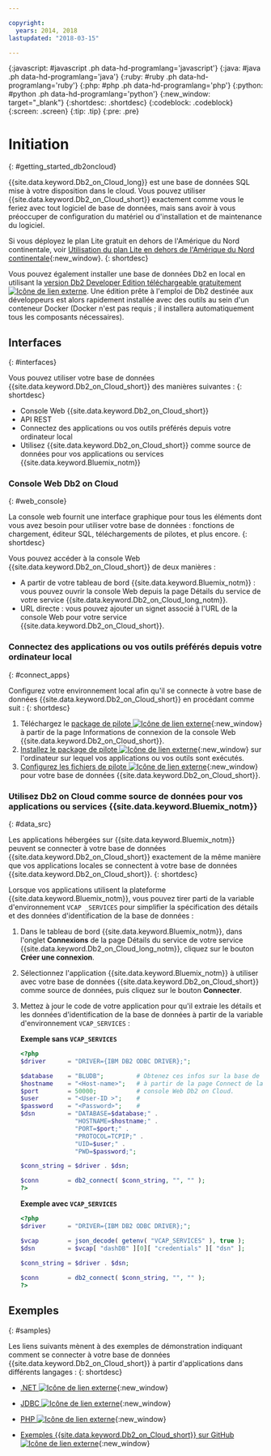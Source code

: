 ```yaml
---

copyright:
  years: 2014, 2018
lastupdated: "2018-03-15"

---
```


<!-- Attribute definitions --> 
{:javascript: #javascript .ph data-hd-programlang='javascript'}
{:java: #java .ph data-hd-programlang='java'}
{:ruby: #ruby .ph data-hd-programlang='ruby'}
{:php: #php .ph data-hd-programlang='php'}
{:python: #python .ph data-hd-programlang='python'}
{:new_window: target="_blank"}
{:shortdesc: .shortdesc}
{:codeblock: .codeblock}
{:screen: .screen}
{:tip: .tip}
{:pre: .pre}

# Initiation
{: #getting_started_db2oncloud}

{{site.data.keyword.Db2_on_Cloud_long}} est une base de données SQL mise à votre disposition dans le cloud. Vous pouvez utiliser {{site.data.keyword.Db2_on_Cloud_short}} exactement comme vous le feriez avec tout logiciel de base de données, mais sans avoir à vous préoccuper de configuration du matériel ou d'installation et de maintenance du logiciel. 

Si vous déployez le plan Lite gratuit en dehors de l'Amérique du Nord continentale, voir [Utilisation du plan Lite en dehors de l'Amérique du Nord continentale](free_plan.html#outside_na){:new_window}.
{: shortdesc}

Vous pouvez également installer une base de données Db2 en local en utilisant la [version Db2 Developer Edition téléchargeable gratuitement ![Icône de lien externe](../../icons/launch-glyph.svg "Icône de lien externe")](https://www.ibm.com/us-en/marketplace/ibm-db2-direct-and-developer-editions). Une édition prête à l'emploi de Db2 destinée aux développeurs est alors rapidement installée avec des outils au sein d'un conteneur Docker (Docker n'est pas requis ; il installera automatiquement tous les composants nécessaires). 

<!-- ## Free trial
{: #freetrial}

You can try the {{site.data.keyword.Db2_on_Cloud_short}} Precise Performance 500 (2.8.500) plan for 7 days on {{site.data.keyword.Bluemix_notm}} without charge. [Free trial ![External link icon](../../icons/launch-glyph.svg "External link icon")](https://console.bluemix.net/catalog/services/db2){:new_window} -->

## Interfaces
{: #interfaces}

Vous pouvez utiliser votre base de données {{site.data.keyword.Db2_on_Cloud_short}} des manières suivantes :
{: shortdesc}

   * Console Web {{site.data.keyword.Db2_on_Cloud_short}}
   * API REST
   * Connectez des applications ou vos outils préférés depuis votre ordinateur local
   * Utilisez {{site.data.keyword.Db2_on_Cloud_short}} comme source de données pour vos applications ou services {{site.data.keyword.Bluemix_notm}}

### Console Web Db2 on Cloud
{: #web_console}

La console web fournit une interface graphique pour tous les éléments dont vous avez besoin pour utiliser votre base de données : fonctions de chargement, éditeur SQL, téléchargements de pilotes, et plus encore.
{: shortdesc}

<!-- ![View of Db2 on Cloud web console dashboard page](images/console_v2.png) -->
<!-- ![View of {{site.data.keyword.dashdbshort_notm}} web console dashboard page](images/console_v2.jpg) -->

<!-- Click the link to take a tour of the Db2 web console: [General tour ![External link icon](../../icons/launch-glyph.svg "External link icon")](http://ibm.biz/dashdb-general-quick-tour){:new_window}. -->

Vous pouvez accéder à la console Web {{site.data.keyword.Db2_on_Cloud_short}} de deux manières :
   * A partir de votre tableau de bord {{site.data.keyword.Bluemix_notm}} : vous pouvez ouvrir la console Web depuis la page Détails du service de votre service {{site.data.keyword.Db2_on_Cloud_long_notm}}.
   * URL directe : vous pouvez ajouter un signet associé à l'URL de la console Web pour votre service {{site.data.keyword.Db2_on_Cloud_short}}.

<!-- ###REST APIs
{: #apis}

With Db2 Warehouse plans, you can perform tasks related to file management, loading data, and running R scripts by using the [Db2 Warehouse REST API ![External link icon](../../icons/launch-glyph.svg "External link icon")](http://ibm.biz/dashdb-api){:new_window}.
{: shortdesc} -->

### Connectez des applications ou vos outils préférés depuis votre ordinateur local
{: #connect_apps}

Configurez votre environnement local afin qu'il se connecte à votre base de données {{site.data.keyword.Db2_on_Cloud_short}} en procédant comme suit :
{: shortdesc}

1. Téléchargez le [package de pilote ![Icône de lien externe](../../icons/launch-glyph.svg "Icône de lien externe")](https://www.ibm.com/support/knowledgecenter/SS6NHC/com.ibm.swg.im.dashdb.doc/connecting/connect_driver_package.html){:new_window} à partir de la page Informations de connexion de la console Web {{site.data.keyword.Db2_on_Cloud_short}}.
2. [Installez le package de pilote ![Icône de lien externe](../../icons/launch-glyph.svg "Icône de lien externe")](https://www.ibm.com/support/knowledgecenter/SS6NHC/com.ibm.swg.im.dashdb.doc/connecting/connect_driver_package_install.html){:new_window} sur l'ordinateur sur lequel vos applications ou vos outils sont exécutés.
3. [Configurez les fichiers de pilote ![Icône de lien externe](../../icons/launch-glyph.svg "Icône de lien externe")](https://www.ibm.com/support/knowledgecenter/en/SS6NHC/com.ibm.swg.im.dashdb.doc/connecting/connect_driver_package_config.html){:new_window} pour votre base de données {{site.data.keyword.Db2_on_Cloud_short}}.

### Utilisez Db2 on Cloud comme source de données pour vos applications ou services {{site.data.keyword.Bluemix_notm}}
{: #data_src}

Les applications hébergées sur {{site.data.keyword.Bluemix_notm}} peuvent se connecter à votre base de données {{site.data.keyword.Db2_on_Cloud_short}} exactement de la même manière que vos applications locales se connectent à votre base de données {{site.data.keyword.Db2_on_Cloud_short}}.
{: shortdesc}

Lorsque vos applications utilisent la plateforme {{site.data.keyword.Bluemix_notm}}, vous pouvez tirer parti de la variable d'environnement `VCAP _SERVICES` pour simplifier la spécification des détails et des données d'identification de la base de données :
1. Dans le tableau de bord {{site.data.keyword.Bluemix_notm}}, dans l'onglet **Connexions** de la page Détails du service de votre service {{site.data.keyword.Db2_on_Cloud_long_notm}}, cliquez sur le bouton **Créer une connexion**.
2. Sélectionnez l'application {{site.data.keyword.Bluemix_notm}} à utiliser avec votre base de données {{site.data.keyword.Db2_on_Cloud_short}} comme source de données, puis cliquez sur le bouton **Connecter**.
3. Mettez à jour le code de votre application pour qu'il extraie les détails et les données d'identification de la base de données à partir de la variable d'environnement `VCAP_SERVICES` :

    **Exemple sans `VCAP_SERVICES`**

    ```php
    <?php
    $driver      = "DRIVER={IBM DB2 ODBC DRIVER};";

    $database    = "BLUDB";         # Obtenez ces infos sur la base de données
    $hostname    = "<Host-name>";   # à partir de la page Connect de la
    $port        = 50000;           # console Web Db2 on Cloud.
    $user        = "<User-ID >";    #
    $password    = "<Password>";    #
    $dsn         = "DATABASE=$database;" .
                   "HOSTNAME=$hostname;" .
                   "PORT=$port;" .
                   "PROTOCOL=TCPIP;" .
                   "UID=$user;" .
                   "PWD=$password;";

    $conn_string = $driver . $dsn;

    $conn        = db2_connect( $conn_string, "", "" );
    ?>
    ```

    **Exemple avec `VCAP_SERVICES`**

    ```php
    <?php
    $driver      = "DRIVER={IBM DB2 ODBC DRIVER};";

    $vcap        = json_decode( getenv( "VCAP_SERVICES" ), true );
    $dsn         = $vcap[ "dashDB" ][0][ "credentials" ][ "dsn" ];

    $conn_string = $driver . $dsn;
                                   
    $conn        = db2_connect( $conn_string, "", "" );
    ?>
    ```

## Exemples
{: #samples}

Les liens suivants mènent à des exemples de démonstration indiquant comment se connecter à votre base de données {{site.data.keyword.Db2_on_Cloud_short}} à partir d'applications dans différents langages :
{: shortdesc}

   * [.NET ![Icône de lien externe](../../icons/launch-glyph.svg "Icône de lien externe")](https://www.ibm.com/support/knowledgecenter/SS6NHC/com.ibm.swg.im.dashdb.doc/connecting/connect_connecting__net_applications.html){:new_window}
<!-- * [JAVA ![External link icon](../../icons/launch-glyph.svg "External link icon")](https://www.ibm.com/support/knowledgecenter/SS6NHC/com.ibm.swg.im.dashdb.doc/connecting/connect_connecting_java.html){:new_window} -->
   * [JDBC ![Icône de lien externe](../../icons/launch-glyph.svg "Icône de lien externe")](https://www.ibm.com/support/knowledgecenter/SS6NHC/com.ibm.swg.im.dashdb.doc/connecting/connect_connecting_jdbc_applications.html){:new_window}
<!-- * [Node.js ![External link icon](../../icons/launch-glyph.svg "External link icon")](https://www.ibm.com/support/knowledgecenter/SS6NHC/com.ibm.swg.im.dashdb.doc/connecting/connect_connecting_nodejs.html){:new_window} -->
   * [PHP ![Icône de lien externe](../../icons/launch-glyph.svg "Icône de lien externe")](https://www.ibm.com/support/knowledgecenter/SS6NHC/com.ibm.swg.im.dashdb.doc/connecting/connect_connecting_php.html){:new_window}
<!-- * [Python ![External link icon](../../icons/launch-glyph.svg "External link icon")](https://www.ibm.com/support/knowledgecenter/SS6NHC/com.ibm.swg.im.dashdb.doc/connecting/connect_connecting_python.html){:new_window} -->
   * [Exemples {{site.data.keyword.Db2_on_Cloud_short}} sur GitHub ![Icône de lien externe](../../icons/launch-glyph.svg "Icône de lien externe")](https://github.com/IBM-Bluemix/dashdb-nodejs-helloworld){:new_window}



